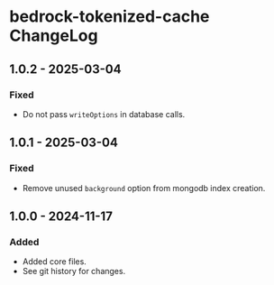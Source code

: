 # bedrock-tokenized-cache ChangeLog

## 1.0.2 - 2025-03-04

### Fixed
- Do not pass `writeOptions` in database calls.

## 1.0.1 - 2025-03-04

### Fixed
- Remove unused `background` option from mongodb index creation.

## 1.0.0 - 2024-11-17

### Added
- Added core files.
- See git history for changes.
